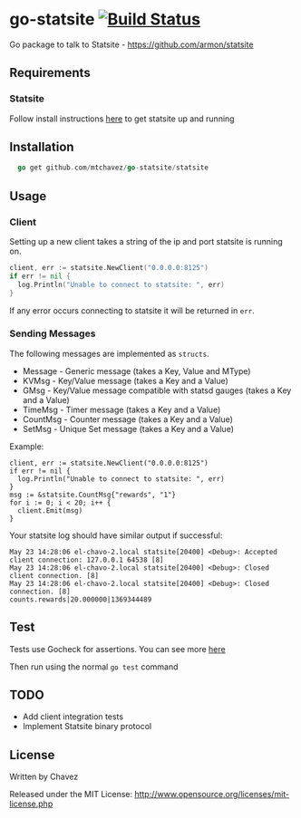 go-statsite [![Build Status](https://travis-ci.org/mtchavez/go-statsite.png)](https://travis-ci.org/mtchavez/go-statsite)
===========

Go package to talk to Statsite - https://github.com/armon/statsite

## Requirements

### Statsite

Follow install instructions [here](https://github.com/armon/statsite#install) to get
statsite up and running

## Installation

```go
  go get github.com/mtchavez/go-statsite/statsite
```

## Usage

### Client

Setting up a new client takes a string of the ip and port statsite is running on.

```go
client, err := statsite.NewClient("0.0.0.0:8125")
if err != nil {
  log.Println("Unable to connect to statsite: ", err)
}
```
If any error occurs connecting to statsite it will be returned in ```err```.

### Sending Messages

The following messages are implemented as ```structs```.

* Message - Generic message (takes a Key, Value and MType)
* KVMsg - Key/Value message (takes a Key and a Value)
* GMsg - Key/Value message compatible with statsd gauges (takes a Key and a Value)
* TimeMsg - Timer message (takes a Key and a Value)
* CountMsg - Counter message (takes a Key and a Value)
* SetMsg - Unique Set message (takes a Key and a Value)

Example:

```
client, err := statsite.NewClient("0.0.0.0:8125")
if err != nil {
  log.Println("Unable to connect to statsite: ", err)
}
msg := &statsite.CountMsg{"rewards", "1"}
for i := 0; i < 20; i++ {
  client.Emit(msg)
}
```

Your statsite log should have similar output if successful:

```
May 23 14:28:06 el-chavo-2.local statsite[20400] <Debug>: Accepted client connection: 127.0.0.1 64538 [8]
May 23 14:28:06 el-chavo-2.local statsite[20400] <Debug>: Closed client connection. [8]
May 23 14:28:06 el-chavo-2.local statsite[20400] <Debug>: Closed connection. [8]
counts.rewards|20.000000|1369344489
```

## Test

Tests use Gocheck for assertions. You can see more [here](http://labix.org/gocheck)

Then run using the normal ```go test``` command

## TODO

* Add client integration tests
* Implement Statsite binary protocol

## License

Written by Chavez

Released under the MIT License: http://www.opensource.org/licenses/mit-license.php
